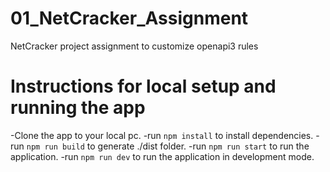 # 01_NetCracker_Assignment
NetCracker project assignment to customize openapi3 rules
# Instructions for local setup and running the app
-Clone the app to your local pc.
-run `npm install` to install dependencies.
-run `npm run build` to generate ./dist folder.
-run `npm run start` to run the application.
-run `npm run dev` to run the application in development mode.
